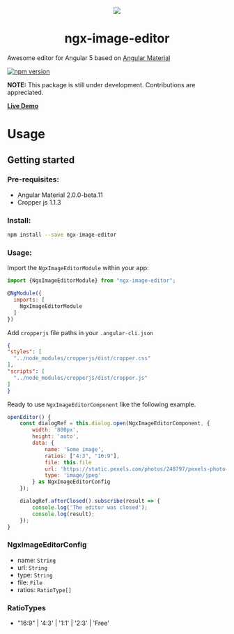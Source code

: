 



<p align="center">
  <img  style="text-align: center;" src="https://github.com/Centroida/ngx-image-editor/raw/master/assets/editor.png">
  <h1 align="center">ngx-image-editor</h1>
</p>


Awesome editor for Angular 5 based on [Angular Material](https://github.com/angular/material2)

[![npm version](https://badge.fury.io/js/ngx-image-editor.svg)](https://badge.fury.io/js/ngx-image-editor)

**NOTE:** This package is still under development. Contributions are appreciated. 

**[Live Demo](https://ngx-image-editor.firebaseapp.com/)**

# Usage

## Getting started

### Pre-requisites:

  - Angular Material 2.0.0-beta.11
  - Cropper js 1.1.3

### Install:

  ```bash
  npm install --save ngx-image-editor
  ```

### Usage:
Import the `NgxImageEditorModule` within your app:

```js
import {NgxImageEditorModule} from "ngx-image-editor";

@NgModule({
  imports: [ 
    NgxImageEditorModule
  ]
})
```

Add `cropperjs` file paths in your `.angular-cli.json`
  
  ```json
  {
  "styles": [
    "../node_modules/cropperjs/dist/cropper.css"
  ],
  "scripts": [
    "../node_modules/cropperjs/dist/cropper.js"
  ]
}
  ```

Ready to use `NgxImageEditorComponent` like the following example.
```js
openEditor() {
    const dialogRef = this.dialog.open(NgxImageEditorComponent, {
        width: '800px',
        height: 'auto',
        data: {
            name: 'Some image',
            ratios: ["4:3", "16:9"],
            file: this.file
            url: 'https://static.pexels.com/photos/248797/pexels-photo-248797.jpeg',
            type: 'image/jpeg'
        } as NgxImageEditorConfig
    });

    dialogRef.afterClosed().subscribe(result => {
        console.log('The editor was closed');
        console.log(result);
    });
}
```

### NgxImageEditorConfig

- name: `String`
- url: `String` 
- type: `String`
- file: `File`
- ratios: `RatioType[]`

### RatioTypes

- "16:9" | '4:3' | '1:1' | '2:3' | 'Free'
